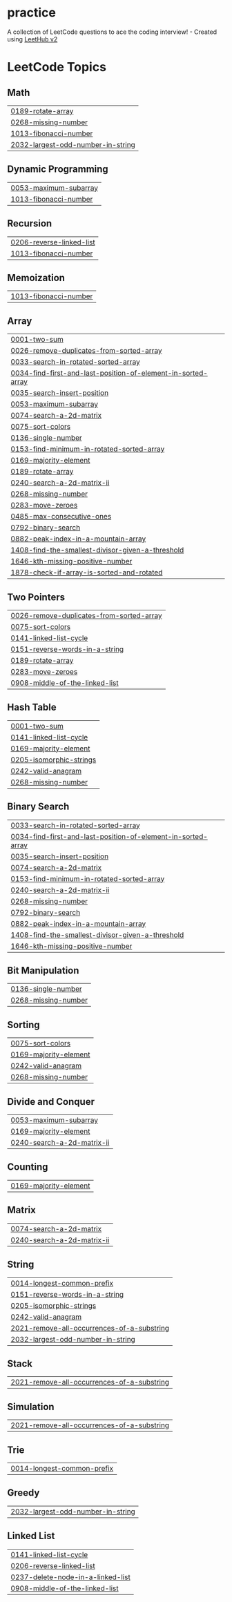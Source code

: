 # practice
A collection of LeetCode questions to ace the coding interview! - Created using [LeetHub v2](https://github.com/arunbhardwaj/LeetHub-2.0)

<!---LeetCode Topics Start-->
# LeetCode Topics
## Math
|  |
| ------- |
| [0189-rotate-array](https://github.com/ajaylearning/practice/tree/master/0189-rotate-array) |
| [0268-missing-number](https://github.com/ajaylearning/practice/tree/master/0268-missing-number) |
| [1013-fibonacci-number](https://github.com/ajaylearning/practice/tree/master/1013-fibonacci-number) |
| [2032-largest-odd-number-in-string](https://github.com/ajaylearning/practice/tree/master/2032-largest-odd-number-in-string) |
## Dynamic Programming
|  |
| ------- |
| [0053-maximum-subarray](https://github.com/ajaylearning/practice/tree/master/0053-maximum-subarray) |
| [1013-fibonacci-number](https://github.com/ajaylearning/practice/tree/master/1013-fibonacci-number) |
## Recursion
|  |
| ------- |
| [0206-reverse-linked-list](https://github.com/ajaylearning/practice/tree/master/0206-reverse-linked-list) |
| [1013-fibonacci-number](https://github.com/ajaylearning/practice/tree/master/1013-fibonacci-number) |
## Memoization
|  |
| ------- |
| [1013-fibonacci-number](https://github.com/ajaylearning/practice/tree/master/1013-fibonacci-number) |
## Array
|  |
| ------- |
| [0001-two-sum](https://github.com/ajaylearning/practice/tree/master/0001-two-sum) |
| [0026-remove-duplicates-from-sorted-array](https://github.com/ajaylearning/practice/tree/master/0026-remove-duplicates-from-sorted-array) |
| [0033-search-in-rotated-sorted-array](https://github.com/ajaylearning/practice/tree/master/0033-search-in-rotated-sorted-array) |
| [0034-find-first-and-last-position-of-element-in-sorted-array](https://github.com/ajaylearning/practice/tree/master/0034-find-first-and-last-position-of-element-in-sorted-array) |
| [0035-search-insert-position](https://github.com/ajaylearning/practice/tree/master/0035-search-insert-position) |
| [0053-maximum-subarray](https://github.com/ajaylearning/practice/tree/master/0053-maximum-subarray) |
| [0074-search-a-2d-matrix](https://github.com/ajaylearning/practice/tree/master/0074-search-a-2d-matrix) |
| [0075-sort-colors](https://github.com/ajaylearning/practice/tree/master/0075-sort-colors) |
| [0136-single-number](https://github.com/ajaylearning/practice/tree/master/0136-single-number) |
| [0153-find-minimum-in-rotated-sorted-array](https://github.com/ajaylearning/practice/tree/master/0153-find-minimum-in-rotated-sorted-array) |
| [0169-majority-element](https://github.com/ajaylearning/practice/tree/master/0169-majority-element) |
| [0189-rotate-array](https://github.com/ajaylearning/practice/tree/master/0189-rotate-array) |
| [0240-search-a-2d-matrix-ii](https://github.com/ajaylearning/practice/tree/master/0240-search-a-2d-matrix-ii) |
| [0268-missing-number](https://github.com/ajaylearning/practice/tree/master/0268-missing-number) |
| [0283-move-zeroes](https://github.com/ajaylearning/practice/tree/master/0283-move-zeroes) |
| [0485-max-consecutive-ones](https://github.com/ajaylearning/practice/tree/master/0485-max-consecutive-ones) |
| [0792-binary-search](https://github.com/ajaylearning/practice/tree/master/0792-binary-search) |
| [0882-peak-index-in-a-mountain-array](https://github.com/ajaylearning/practice/tree/master/0882-peak-index-in-a-mountain-array) |
| [1408-find-the-smallest-divisor-given-a-threshold](https://github.com/ajaylearning/practice/tree/master/1408-find-the-smallest-divisor-given-a-threshold) |
| [1646-kth-missing-positive-number](https://github.com/ajaylearning/practice/tree/master/1646-kth-missing-positive-number) |
| [1878-check-if-array-is-sorted-and-rotated](https://github.com/ajaylearning/practice/tree/master/1878-check-if-array-is-sorted-and-rotated) |
## Two Pointers
|  |
| ------- |
| [0026-remove-duplicates-from-sorted-array](https://github.com/ajaylearning/practice/tree/master/0026-remove-duplicates-from-sorted-array) |
| [0075-sort-colors](https://github.com/ajaylearning/practice/tree/master/0075-sort-colors) |
| [0141-linked-list-cycle](https://github.com/ajaylearning/practice/tree/master/0141-linked-list-cycle) |
| [0151-reverse-words-in-a-string](https://github.com/ajaylearning/practice/tree/master/0151-reverse-words-in-a-string) |
| [0189-rotate-array](https://github.com/ajaylearning/practice/tree/master/0189-rotate-array) |
| [0283-move-zeroes](https://github.com/ajaylearning/practice/tree/master/0283-move-zeroes) |
| [0908-middle-of-the-linked-list](https://github.com/ajaylearning/practice/tree/master/0908-middle-of-the-linked-list) |
## Hash Table
|  |
| ------- |
| [0001-two-sum](https://github.com/ajaylearning/practice/tree/master/0001-two-sum) |
| [0141-linked-list-cycle](https://github.com/ajaylearning/practice/tree/master/0141-linked-list-cycle) |
| [0169-majority-element](https://github.com/ajaylearning/practice/tree/master/0169-majority-element) |
| [0205-isomorphic-strings](https://github.com/ajaylearning/practice/tree/master/0205-isomorphic-strings) |
| [0242-valid-anagram](https://github.com/ajaylearning/practice/tree/master/0242-valid-anagram) |
| [0268-missing-number](https://github.com/ajaylearning/practice/tree/master/0268-missing-number) |
## Binary Search
|  |
| ------- |
| [0033-search-in-rotated-sorted-array](https://github.com/ajaylearning/practice/tree/master/0033-search-in-rotated-sorted-array) |
| [0034-find-first-and-last-position-of-element-in-sorted-array](https://github.com/ajaylearning/practice/tree/master/0034-find-first-and-last-position-of-element-in-sorted-array) |
| [0035-search-insert-position](https://github.com/ajaylearning/practice/tree/master/0035-search-insert-position) |
| [0074-search-a-2d-matrix](https://github.com/ajaylearning/practice/tree/master/0074-search-a-2d-matrix) |
| [0153-find-minimum-in-rotated-sorted-array](https://github.com/ajaylearning/practice/tree/master/0153-find-minimum-in-rotated-sorted-array) |
| [0240-search-a-2d-matrix-ii](https://github.com/ajaylearning/practice/tree/master/0240-search-a-2d-matrix-ii) |
| [0268-missing-number](https://github.com/ajaylearning/practice/tree/master/0268-missing-number) |
| [0792-binary-search](https://github.com/ajaylearning/practice/tree/master/0792-binary-search) |
| [0882-peak-index-in-a-mountain-array](https://github.com/ajaylearning/practice/tree/master/0882-peak-index-in-a-mountain-array) |
| [1408-find-the-smallest-divisor-given-a-threshold](https://github.com/ajaylearning/practice/tree/master/1408-find-the-smallest-divisor-given-a-threshold) |
| [1646-kth-missing-positive-number](https://github.com/ajaylearning/practice/tree/master/1646-kth-missing-positive-number) |
## Bit Manipulation
|  |
| ------- |
| [0136-single-number](https://github.com/ajaylearning/practice/tree/master/0136-single-number) |
| [0268-missing-number](https://github.com/ajaylearning/practice/tree/master/0268-missing-number) |
## Sorting
|  |
| ------- |
| [0075-sort-colors](https://github.com/ajaylearning/practice/tree/master/0075-sort-colors) |
| [0169-majority-element](https://github.com/ajaylearning/practice/tree/master/0169-majority-element) |
| [0242-valid-anagram](https://github.com/ajaylearning/practice/tree/master/0242-valid-anagram) |
| [0268-missing-number](https://github.com/ajaylearning/practice/tree/master/0268-missing-number) |
## Divide and Conquer
|  |
| ------- |
| [0053-maximum-subarray](https://github.com/ajaylearning/practice/tree/master/0053-maximum-subarray) |
| [0169-majority-element](https://github.com/ajaylearning/practice/tree/master/0169-majority-element) |
| [0240-search-a-2d-matrix-ii](https://github.com/ajaylearning/practice/tree/master/0240-search-a-2d-matrix-ii) |
## Counting
|  |
| ------- |
| [0169-majority-element](https://github.com/ajaylearning/practice/tree/master/0169-majority-element) |
## Matrix
|  |
| ------- |
| [0074-search-a-2d-matrix](https://github.com/ajaylearning/practice/tree/master/0074-search-a-2d-matrix) |
| [0240-search-a-2d-matrix-ii](https://github.com/ajaylearning/practice/tree/master/0240-search-a-2d-matrix-ii) |
## String
|  |
| ------- |
| [0014-longest-common-prefix](https://github.com/ajaylearning/practice/tree/master/0014-longest-common-prefix) |
| [0151-reverse-words-in-a-string](https://github.com/ajaylearning/practice/tree/master/0151-reverse-words-in-a-string) |
| [0205-isomorphic-strings](https://github.com/ajaylearning/practice/tree/master/0205-isomorphic-strings) |
| [0242-valid-anagram](https://github.com/ajaylearning/practice/tree/master/0242-valid-anagram) |
| [2021-remove-all-occurrences-of-a-substring](https://github.com/ajaylearning/practice/tree/master/2021-remove-all-occurrences-of-a-substring) |
| [2032-largest-odd-number-in-string](https://github.com/ajaylearning/practice/tree/master/2032-largest-odd-number-in-string) |
## Stack
|  |
| ------- |
| [2021-remove-all-occurrences-of-a-substring](https://github.com/ajaylearning/practice/tree/master/2021-remove-all-occurrences-of-a-substring) |
## Simulation
|  |
| ------- |
| [2021-remove-all-occurrences-of-a-substring](https://github.com/ajaylearning/practice/tree/master/2021-remove-all-occurrences-of-a-substring) |
## Trie
|  |
| ------- |
| [0014-longest-common-prefix](https://github.com/ajaylearning/practice/tree/master/0014-longest-common-prefix) |
## Greedy
|  |
| ------- |
| [2032-largest-odd-number-in-string](https://github.com/ajaylearning/practice/tree/master/2032-largest-odd-number-in-string) |
## Linked List
|  |
| ------- |
| [0141-linked-list-cycle](https://github.com/ajaylearning/practice/tree/master/0141-linked-list-cycle) |
| [0206-reverse-linked-list](https://github.com/ajaylearning/practice/tree/master/0206-reverse-linked-list) |
| [0237-delete-node-in-a-linked-list](https://github.com/ajaylearning/practice/tree/master/0237-delete-node-in-a-linked-list) |
| [0908-middle-of-the-linked-list](https://github.com/ajaylearning/practice/tree/master/0908-middle-of-the-linked-list) |
<!---LeetCode Topics End-->